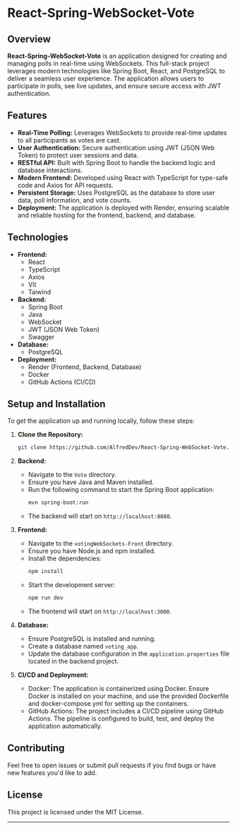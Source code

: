 
# React-Spring-WebSocket-Vote

## Overview

**React-Spring-WebSocket-Vote** is an application designed for creating and managing polls in real-time using WebSockets. This full-stack project leverages modern technologies like Spring Boot, React, and PostgreSQL to deliver a seamless user experience. The application allows users to participate in polls, see live updates, and ensure secure access with JWT authentication.

## Features

- **Real-Time Polling:** Leverages WebSockets to provide real-time updates to all participants as votes are cast.
- **User Authentication:** Secure authentication using JWT (JSON Web Token) to protect user sessions and data.
- **RESTful API:** Built with Spring Boot to handle the backend logic and database interactions.
- **Modern Frontend:** Developed using React with TypeScript for type-safe code and Axios for API requests.
- **Persistent Storage:** Uses PostgreSQL as the database to store user data, poll information, and vote counts.
- **Deployment:** The application is deployed with Render, ensuring scalable and reliable hosting for the frontend, backend, and database.

## Technologies

- **Frontend:**
  - React
  - TypeScript
  - Axios
  - Vit
  - Taiwind
- **Backend:**
  - Spring Boot
  - Java
  - WebSocket
  - JWT (JSON Web Token)
  - Swagger
- **Database:**
  - PostgreSQL
- **Deployment:**
  - Render (Frontend, Backend, Database)
  - Docker
  - GitHub Actions (CI/CD)

## Setup and Installation

To get the application up and running locally, follow these steps:

1. **Clone the Repository:**
   ```bash
   git clone https://github.com/AlfredDev/React-Spring-WebSocket-Vote.git
   ```

2. **Backend:**
   - Navigate to the `Vote` directory.
   - Ensure you have Java and Maven installed.
   - Run the following command to start the Spring Boot application:
     ```bash
     mvn spring-boot:run
     ```
   - The backend will start on `http://localhost:8080`.

3. **Frontend:**
   - Navigate to the `votingWebSockets-Front` directory.
   - Ensure you have Node.js and npm installed.
   - Install the dependencies:
     ```bash
     npm install
     ```
   - Start the development server:
     ```bash
     npm run dev
     ```
   - The frontend will start on `http://localhost:3000`.

4. **Database:**
   - Ensure PostgreSQL is installed and running.
   - Create a database named `voting_app`.
   - Update the database configuration in the `application.properties` file located in the backend project.

5. **CI/CD and Deployment:**
   - Docker: The application is containerized using Docker. Ensure Docker is installed on your machine, and use the provided Dockerfile and docker-compose.yml for setting up the containers.
   - GitHub Actions: The project includes a CI/CD pipeline using GitHub Actions. The pipeline is configured to build, test, and deploy the application automatically.

## Contributing

Feel free to open issues or submit pull requests if you find bugs or have new features you'd like to add.

## License

This project is licensed under the MIT License.

---
